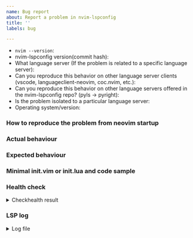 ```yaml
---
name: Bug report
about: Report a problem in nvim-lspconfig
title: ''
labels: bug

---
```


<!-- Before reporting: search existing issues and ensure you are running the latest nightly of neovim and the latest version of nvim-lspconfig. Note that this repository implements configuration and initialization of language servers. Implementation of the language server spec itself is located in the neovim core repository-->

- `nvim --version`:
- nvim-lspconfig version(commit hash):
- What language server (If the problem is related to a specific language server):
- Can you reproduce this behavior on other language server clients (vscode, languageclient-neovim, coc.nvim, etc.):
- Can you reproduce this behavior on other language servers offered in the nvim-lspconfig repo? (pyls -> pyright):
- Is the problem isolated to a particular language server:
- Operating system/version:

### How to reproduce the problem from neovim startup

### Actual behaviour

### Expected behaviour

### Minimal init.vim or init.lua and code sample
<!-- You can download a minimal_init.lua from here 
      curl -fLO https://raw.githubusercontent.com/neovim/nvim-lspconfig/master/test/minimal_init.lua 
      After editing to include your language server, run neovim with nvim -u minimal_init.lua -->

### Health check
<details>
<summary>Checkhealth result</summary>

```
Run `:checkhealth lspconfig` and paste the result here
```
</details>

### LSP log
<!-- If not using the minimal_init.lua please add vim.lsp.set_log_level("debug") to your lua block 
     in init.vim and paste a link to your log file, located at  $HOME/.cache/nvim/lsp.log (formerly $HOME/.local/share/nvim/lsp.log) -->
<details>
<summary>Log file</summary>

```
paste your log here
```
</details>
